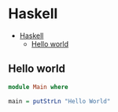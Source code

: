 # Haskell

<!--ts-->
* [Haskell](hasekll.md#haskell)
   * [Hello world](hasekll.md#hello-world)

<!-- Added by: runner, at: Mon Aug 16 08:51:22 UTC 2021 -->

<!--te-->

## Hello world
```haskell
module Main where

main = putStrLn "Hello World"
```
